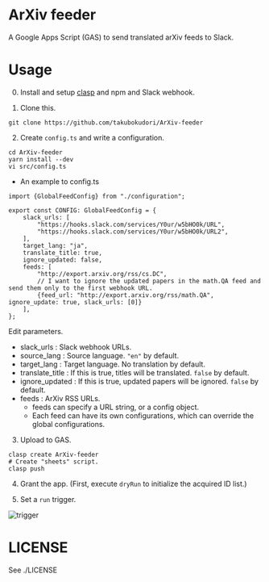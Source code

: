 # ArXiv feeder

A Google Apps Script (GAS) to send translated arXiv feeds to Slack.

# Usage

0. Install and setup [clasp](https://github.com/google/clasp) and npm and Slack webhook.

1. Clone this.

```
git clone https://github.com/takubokudori/ArXiv-feeder
```

2. Create `config.ts` and write a configuration.

```
cd ArXiv-feeder
yarn install --dev
vi src/config.ts
```

* An example to config.ts

```
import {GlobalFeedConfig} from "./configuration";

export const CONFIG: GlobalFeedConfig = {
    slack_urls: [
        "https://hooks.slack.com/services/Y0ur/w5bHO0k/URL",
        "https://hooks.slack.com/services/Y0ur/w5bHO0k/URL2",
    ],
    target_lang: "ja",
    translate_title: true,
    ignore_updated: false,
    feeds: [
        "http://export.arxiv.org/rss/cs.DC",
        // I want to ignore the updated papers in the math.QA feed and send them only to the first webhook URL.
        {feed_url: "http://export.arxiv.org/rss/math.QA", ignore_update: true, slack_urls: [0]}
    ],
};
```

Edit parameters.

- slack_urls : Slack webhook URLs.
- source_lang : Source language. `"en"` by default.
- target_lang : Target language. No translation by default.
- translate_title : If this is true, titles will be translated. `false` by default.
- ignore_updated : If this is true, updated papers will be ignored. `false` by default.
- feeds : ArXiv RSS URLs.
    - feeds can specify a URL string, or a config object.
    - Each feed can have its own configurations, which can override the global configurations.

3. Upload to GAS.

```
clasp create ArXiv-feeder
# Create "sheets" script.
clasp push
```

4. Grant the app. (First, execute `dryRun` to initialize the acquired ID list.)

5. Set a `run` trigger.

![trigger](https://user-images.githubusercontent.com/16149911/113476401-4951fa00-94b6-11eb-8548-126c409b0425.PNG)

# LICENSE

See ./LICENSE

